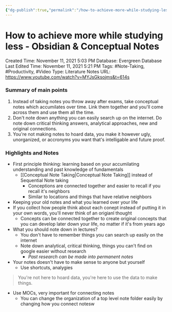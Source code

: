 ```yaml
---
{"dg-publish":true,"permalink":"/how-to-achieve-more-while-studying-less-obsidian-and-conceptual-notes/"}
---
```


# How to achieve more while studying less - Obsidian & Conceptual Notes

Created Time: November 11, 2021 5:03 PM
Database: Evergreen Database
Last Edited Time: November 11, 2021 5:21 PM
Tags: #Note-Taking, #Productivity, #Video
Type: Literature Notes
URL: https://www.youtube.com/watch?v=MYJsGksojms&t=614s

### Summary of main points

1. Instead of taking notes you throw away after exams, take conceptual notes which accumilates over time. Link them together and you'll come across them and use them all the time.
2. Don't note down anything you can easily search up on the internet. Do note down critical thinking answers, analytical approaches, new and original connections.
3. You're not making notes to hoard data, you make it however ugly, unorganized, or accronyms you want that's intelligable and future proof.

### Highlights and Notes

- First principle thinking: learning based on your accumilating understanding and past knowledge of fundamentals
    - [[Conceptual Note Taking\|Conceptual Note Taking]]  instead of Sequential Note taking
        - Conceptions are connected together and easier to recall if you recall it's neighbors
        - Similar to locations and things that have relative neighbors
- Keeping your old notes and what you learned over your life
- If you collect how people think about each conept instead of putting it in your own words, you'll never think of an origianl thought
    - Concepts can be connected together to create original concepts that you can develop later down your life, no matter if it's from years ago
- What you should note down in lectures?
    - You don't have to remember things you can search up easily on the internet
    - Note down analytical, critical thinking, things you can't find on google easier without research
        - *Past research can be made into permanent notes*
- Your notes doesn't have to make sense to anyone but yourself
    - Use shortcuts, analygies

> You're not here to hoard data, you're here to use the data to make things.
> 
- Use MOCs, very important for connecting notes
    - You can change the organization of a top level note folder easily by changing how you connect notesw